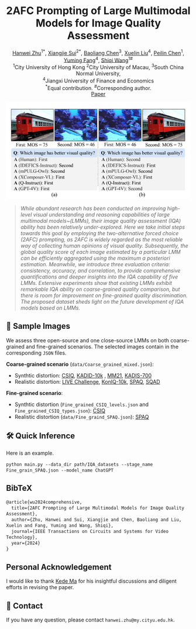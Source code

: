 <div align="center">
  <h1>2AFC Prompting of Large Multimodal Models for Image Quality Assessment</h1> 
    
  <div>
    <a href="https://h4nwei.github.io/" target="_blank">Hanwei Zhu</a><sup>1</sup><sup>*</sup>,
      <a href="https://xiangjiesui.github.io/" target="_blank">Xiangjie Sui</a><sup>2</sup><sup>*</sup>,
      <a href="https://scholar.google.com/citations?hl=en&user=w_WL27oAAAAJ&view_op=list_works" target="_blank">Baoliang Chen</a><sup>3</sup>,
      <a href="https://scholar.google.com/citations?user=fJNsU58AAAAJ&hl=zh-CN" target="_blank">Xuelin Liu</a><sup>4</sup>,
        <a href="https://scholars.cityu.edu.hk/en/persons/peilin-chen(d50956c3-fc01-4282-a3e8-3060e6ae69f3).html" target="_blank">Peilin Chen</a><sup>1</sup>,
      <a href="http://sim.jxufe.cn/JDMKL/ymfang_EN.html/" target="_blank">Yuming Fang</a><sup>4</sup>,
      <a href="https://www.cs.cityu.edu.hk/~shiqwang/" target="_blank">Shiqi Wang</a><sup>1</sup><sup>#</sup>
  </div>
    
  <div>
  <sup>1</sup>City University of Hong Kong <sup>2</sup>City University of Macau, <sup>3</sup>South China Normal University, 
  </div> 
    <div>
  <sup>4</sup>Jiangxi University of Finance and Economics
       </div>   
<div>
<sup>*</sup>Equal contribution.  <sup>#</sup>Corresponding author. 
   </div>

  <div>
  <a href="https://arxiv.org/abs/2402.01162" target="_blank">Paper</a>
</div>
    
<p align="center">
    <img src="data/2afc-lmm.jpg" width="700">
</p>
</div>


> *While abundant research has been conducted on improving high-level visual understanding and reasoning capabilities of large multimodal models~(LMMs), their image quality assessment (IQA) ability has been relatively under-explored. Here we take initial steps towards this goal by employing the two-alternative forced choice (2AFC)  prompting, as 2AFC is widely regarded as the most reliable way of collecting human opinions of visual quality. Subsequently, the global quality score of each image estimated by a particular LMM can be efficiently aggregated using the maximum a posteriori estimation. Meanwhile, we introduce three evaluation criteria: consistency, accuracy, and correlation, to provide comprehensive quantifications and deeper insights into the IQA capability of five LMMs. Extensive experiments show that existing LMMs exhibit remarkable IQA ability on coarse-grained quality comparison, but there is room for improvement on fine-grained quality discrimination. The proposed dataset sheds light on the future development of IQA models based on LMMs.* 


## 💫 Sample Images
We assess three open-source and one close-source LMMs on both coarse-grained and fine-grained scenarios. The selected images contain in the corresponding `JSON` files.

**Coarse-grained scenario** (`data/Coarse_grained_mixed.json`): 
- Synthtic distortion: [CSIQ](http://vision.eng.shizuoka.ac.jp/mod/page/view.php?id=23), [KADID-10k](https://database.mmsp-kn.de/kadid-10k-database.html)
, [MM21](https://github.com/sherlockyy/LICQA), [KADIS-700](https://database.mmsp-kn.de/kadid-10k-database.html)
- Realistic distortion:  [LIVE Challenge](https://live.ece.utexas.edu/research/ChallengeDB/index.html), [KonIQ-10k](https://database.mmsp-kn.de/koniq-10k-database.html),  [SPAQ](https://github.com/h4nwei/SPAQ),  [SQAD](https://github.com/aiff22/SQAD)


**Fine-grained scenario**: 
- Synthtic distortion (`Fine_grained_CSIQ_levels.json` and `Fine_grained_CSIQ_types.json`): [CSIQ](http://vision.eng.shizuoka.ac.jp/mod/page/view.php?id=23)
- Realistic distortion (`data/Fine_graind_SPAQ.json`): [SPAQ](https://github.com/h4nwei/SPAQ)




## :hammer_and_wrench: Quick Inference
Here is an example.
```
python main.py --data_dir path/IQA_datasets --stage_name Fine_grain_SPAQ.json --model_name ChatGPT
```

## BibTeX
```
@article{wu2024comprehensive,
  title={2AFC Prompting of Large Multimodal Models for Image Quality Assessment},
  author={Zhu, Hanwei and Sui, Xiangjie and Chen, Baoliang and Liu, Xuelin and Fang, Yuming and Wang, Shiqi},
  journal={IEEE Transactions on Circuits and Systems for Video Technology},
  year={2024}
}
```

## Personal Acknowledgement
I would like to thank [Kede Ma](https://kedema.org/) for his insightful discussions and diligent efforts in revising the paper.

## 📧 Contact
If you have any question, please contact `hanwei.zhu@my.cityu.edu.hk`.